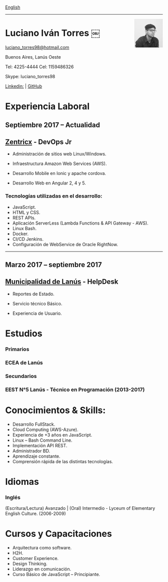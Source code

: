 <a href="https://luchotxrres.github.io/cv/" class="btn btn-github"><span class="icon"></span>English</a>

---

<img alt="profile" width="18%" src="profile.jpeg" align="right"/>

# Luciano Iván Torres ￼ 

luciano_torres98@hotmail.com

Buenos Aires, Lanús Oeste

Tel: 4225-4444 Cel: 1159486326

Skype: luciano_torres98

[Linkedin:] | [GitHub]

# Experiencia Laboral 

## **Septiembre 2017 – Actualidad**  

## [Zentricx] -  DevOps Jr

* Administración de sitios web Linux/Windows. 

* Infraestructura Amazon Web Services (AWS). 

* Desarrollo Mobile en Ionic y apache cordova. 

* Desarrollo Web en Angular 2, 4 y 5. 

### Tecnologías utilizadas en el desarrollo: 

* JavaScript. 
* HTML y CSS.
* REST APIs.
* Aplicación ServerLess (Lambda Functions & API Gateway - AWS). 
* Linux Bash. 
* Docker.
* CI/CD Jenkins.
* Configuración de WebService de Oracle RightNow. 

---

## **Marzo 2017 – septiembre 2017** 

## [Municipalidad de Lanús] - HelpDesk  

* Reportes de Estado. 

* Servicio técnico Básico. 

* Experiencia de Usuario. 


# Estudios 

### **Primarios** 

### ECEA de Lanús 

### **Secundarios** 

### EEST N°5 Lanús - Técnico en Programación (2013-2017)

# Conocimientos & Skills: 

* Desarrollo FullStack.
* Cloud Computing (AWS-Azure).
* Experiencia de +3 años en JavaScript. 
* Linux – Bash Command Line. 
* Implementación API REST. 
* Administrador BD. 
* Aprendizaje constante. 
* Comprensión rápida de las distintas tecnologías. 

# Idiomas 

### **Inglés**
(Escritura/Lectura) Avanzado | (Oral) Intermedio - Lyceum of Elementary English Culture. (2006-2009) 

# Cursos y Capacitaciones 

* Arquitectura como software. 
* H2H. 
* Customer Experience. 
* Design Thinking.
* Liderazgo en comunicación. 
* Curso Básico de JavaScript – Principiante. 


[Linkedin:]: https://ar.linkedin.com/in/ltorres/
[Zentricx]: http://www.zentricx.com
[Municipalidad de Lanús]: http://www.lanus.gob.ar/
[GitHub]: https://github.com/luchotxrres